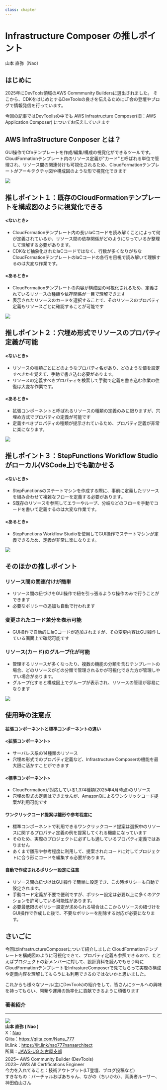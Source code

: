 ```yaml
---
class: chapter
---
```


# Infrastructure Composer の推しポイント

<div class="flush-right">
山本 直弥（Nao）
</div>

## はじめに

2025年にDevTools領域のAWS Commmunity Buildersに選出されました。
そこから、CDKをはじめとするDevToolsの良さを伝えるためにLT会の登壇やブログで情報発信を行っています。

今回の記事ではDevToollsの中でも
AWS Infrastructure Composer(旧：AWS Application Composer)
についてお伝えしていきます

## AWS InfraStructure Conposer とは？
GUI操作でCfnテンプレートを作成/編集/構成の視覚化ができるツールです。
CloudFormationテンプレート内のリソース定義が"カード"と呼ばれる単位で管理され、リソース間の関連付けも可視化されるため、CloudFormationテンプレートがアーキテクチャ図や構成図のような形で視覚化できます



<img src="images/chap-naosan-devtools/ISC_01_toha.png">

## 推しポイント１：既存のCloudFormationテンプレートを構成図のように視覚化できる

#### <ないとき>
- CloudFormationテンプレート内の長いIaCコードを読み解くことによって何が定義されているか、リソース間の依存関係がどのようになっているか整理して理解する必要があります。
- CDKなど抽象化されたIaCコードではなく、行数が多くなりがちなCloudFormationテンプレートのIaCコードの各行を目視で読み解いて理解するのは大変な作業です。

#### <あるとき>
- CloudFormationテンプレートの内容が構成図の可視化されるため、定義されているリソースの種類や依存関係が一目で理解できます
- 表示されたリソースのカードを選択することで、そのリソースのプロパティ定義もリソースごとに確認することが可能です


<img src="images/chap-naosan-devtools/ISC_02_oshi_01.png">


## 推しポイント２：穴埋め形式でリソースのプロパティ定義が可能

#### <ないとき>
- リソースの種類ごとにどのようなプロパティ名があり、どのような値を設定すべきかを覚えて、手動で書き込む必要があります。
- リソースの定義すべきプロパティを検索して手動で定義を書き込む作業の往復は大変な作業です。

#### <あるとき>
- 拡張コンポーネントと呼ばれるリソースの種類の定義のみに限りますが、穴埋め方式でプロパティの定義が可能です
- 定義すべきプロパティの種類が提示されているため、プロパティ定義が非常に楽になります。

<img src="images/chap-naosan-devtools/ISC_03_oshi_02.png">

## 推しポイント３：StepFunctions Workflow Studioがローカル(VSCode上)でも動かせる

#### <ないとき>
- StepFunctionsのステートマシンを作成する際に、事前に定義したリソースを組み合わせて複雑なフローを定義する必要があります。
- S既存のリソースを参照してエラーやループ、分岐などのフローを手動でコードを書いて定義するのは大変な作業です。

#### <あるとき>
- StepFunctions Workflow Studioを使用してGUI操作でステートマシンが定義できるため、定義が非常に楽になります。

<img src="images/chap-naosan-devtools/ISC_04_oshi_03.png">

## そのほかの推しポイント

### リソース間の関連付けが簡単
- リソース間の紐づけをGUI操作で紐を引っ張るような操作のみで行うことができます
- 必要なポリシーの追加も自動で行われます

### 変更されたコード差分を表示可能
- GUI操作で自動的にIaCコードが追加されますが、その変更内容はGUI操作している画面上で確認可能です

### リソース(カード)のグループ化が可能
- 管理するリソースが多くなったり、複数の機能の分類を含むテンプレートの場合、どのリソースがどの分類で管理されるかが可視化できた方が管理しやすい場合があります。
- グループ化すると構成図上でグループが表示され、リソースの管理が容易になります

<img src="images/chap-naosan-devtools/ISC_05_oshi_04.png">



## 使用時の注意点

#### 拡張コンポーネントと標準コンポーネントの違い
#### <拡張コンポーネント>

- サーバレス系の14種類のリソース
- 穴埋め形式でのプロパティ定義など、Infrastructure Composerの機能を最大限に活かすことができます

#### <標準コンポーネント>
- CloudFormationが対応している1,374種類(2025年4月時点)のリソース
- 穴埋め形式の定義はできませんが、AmazonQによるワンクリックコード提案が利用可能です

#### ワンクリックコード提案は雛形や参考程度に

- 標準コンポーネントで利用できるワンクリックコード提案は選択中のリソースに関するプロパティ定義の例を提案してくれる機能になっています
- そのため、実際のプロジェクトに必ずしも適しているプロパティ定義ではありません
- あくまで雛形や参考程度に利用して、提案されたコードに対してプロジェクトに合う形にコードを編集する必要があります。

#### 自動で作成されるポリシー設定に注意

- リソース間の紐づけはGUI操作で簡単に設定でき、この時ポリシーも自動で設定されます。
- 手動コード定義が不要で便利ですが、ポリシー設定は必要以上に多くのアクションを許可している可能性があります。
- 必要最低限のポリシー設定が求められる場合はここからリソースの紐づけをGUI操作で作成した後で、不要なポリシーを削除する対応が必要になります。



## さいごに

今回はInfrastructureComposerについて紹介しました
CloudFormationテンプレートを構成図のように可視化できて、プロパティ定義も参照できるので、たとえばプロジェクトの新メンバーに対して、設計資料を読んでもらう時にCloudFormationテンプレートをInfrastureComposerで見てもらって実際の構成や定義内容を理解してもらうにも利用できるのではないかと思いました。

これからも様々なツール(主にDevTools)の紹介をして、皆さんにツールへの興味を持ってもらい、開発や運用の効率化に貢献できるように頑張ります

### 著者紹介

---

<div class="author-profile">
    <img src="images/naosan.jpg">
    <div>
        <div>
            <b>山本 直弥 ( Nao )</b></br> 
            X：<a href="https://x.com/nananaonana7">Nao</a></br> 
            Qiita：<a href="https://qiita.com/Nana_777">https://qiita.com/Nana_777</a></br> 
            lit.link：<a href="https://qiita.com/Nana_777">https://lit.link/nao777nanaarchitect</a></br> 
            所属：<a href="https://jawsug-nagoya.connpass.com/">JAWS-UG 名古屋支部</a>
        </div>
    </div>
</div>
<p style="margin-top: 0.5em; margin-bottom: 2em;">
2025~ AWS Community Builder (DevTools) </br> 
2023~ AWS All Certifications Engineer </br> 
今力を入れてること：技術アウトプット(LT登壇、ブログ投稿など) </br> 
すきなもの：バーチャルおばあちゃん、ながの（ちいかわ）、真勇者ルーサー、神田伯山さん </br> 
</p>
